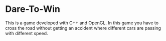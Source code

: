 # Dare-To-Win
This is a game developed with C++ and OpenGL. In this game you have to cross the road without getting an accident where different cars are passing with different speed. 
